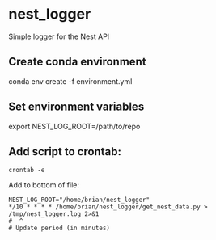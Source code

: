 # nest_logger
Simple logger for the Nest API

## Create conda environment
conda env create -f environment.yml

## Set environment variables
export NEST_LOG_ROOT=/path/to/repo


## Add script to crontab:

`crontab -e`

Add to bottom of file:

```
NEST_LOG_ROOT="/home/brian/nest_logger"
*/10 * * * * /home/brian/nest_logger/get_nest_data.py > /tmp/nest_logger.log 2>&1
#  ^
# Update period (in minutes)
```
